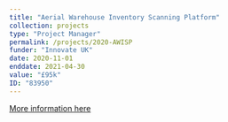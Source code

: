 ```yaml
---
title: "Aerial Warehouse Inventory Scanning Platform"
collection: projects
type: "Project Manager"
permalink: /projects/2020-AWISP
funder: "Innovate UK"
date: 2020-11-01
enddate: 2021-04-30
value: "£95k"
ID: "83950"
---
```


[More information here](https://gtr.ukri.org/projects?ref=83950)

